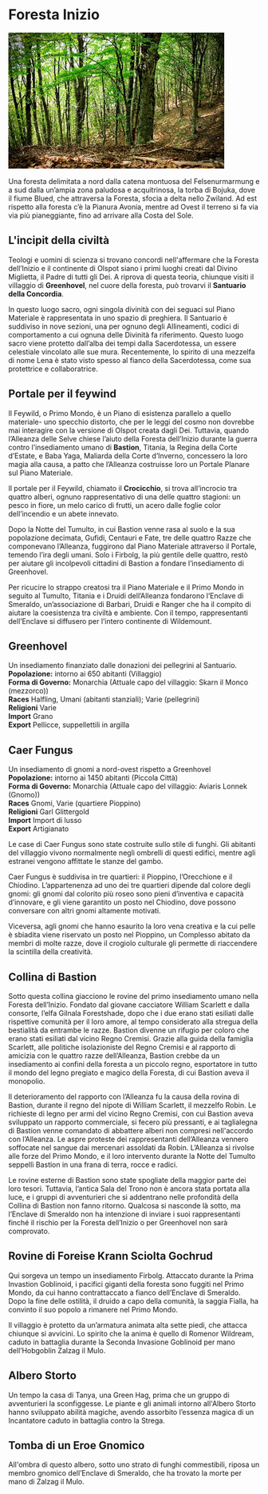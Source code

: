 # Foresta Inizio
![](../../img/places/forest.png)

Una foresta delimitata a nord dalla catena montuosa del Felsenurmarmung e a sud dalla un’ampia zona paludosa e acquitrinosa, la torba di Bojuka, dove il fiume Blued, che attraversa la Foresta, sfocia a delta nello Zwiland. Ad est rispetto alla foresta c’è la Pianura Avonia, mentre ad Ovest il terreno si fa via via più pianeggiante, fino ad arrivare alla Costa del Sole.

## L'incipit della civiltà
Teologi e uomini di scienza si trovano concordi nell'affermare che la Foresta dell’Inizio e il continente di Olspot siano i primi luoghi creati dal Divino Miglietta, il Padre di tutti gli Dei.  A riprova di questa teoria, chiunque visiti il villaggio di **Greenhovel**, nel cuore della foresta, può trovarvi il **Santuario della Concordia**.

In questo luogo sacro, ogni singola divinità con dei seguaci sul Piano Materiale è rappresentata in uno spazio di preghiera. Il Santuario è suddiviso in nove sezioni, una per ognuno degli Allineamenti, codici di comportamento a cui ognuna delle Divinità fa riferimento. Questo luogo sacro viene protetto dall’alba dei tempi dalla Sacerdotessa, un essere celestiale vincolato alle sue mura. Recentemente, lo spirito di una mezzelfa di nome Lena è stato visto spesso al fianco della Sacerdotessa, come sua protettrice e collaboratrice.

## Portale per il feywind
Il Feywild, o Primo Mondo, è un Piano di esistenza parallelo a quello materiale- uno specchio distorto, che per le leggi del cosmo non dovrebbe mai interagire con la versione di Olspot creata dagli Dei. Tuttavia, quando l’Alleanza delle Selve chiese l’aiuto della Foresta dell’Inizio durante la guerra contro l’insediamento umano di **Bastion**, Titania, la Regina della Corte d’Estate, e Baba Yaga, Maliarda della Corte d’Inverno, concessero la loro magia alla causa, a patto che l’Alleanza costruisse loro un Portale Planare sul Piano Materiale.

Il portale per il Feywild, chiamato il **Crocicchio**, si trova all’incrocio tra quattro alberi, ognuno rappresentativo di una delle quattro stagioni: un pesco in fiore, un melo carico di frutti, un acero dalle foglie color dell’incendio e un abete innevato.

Dopo la Notte del Tumulto, in cui Bastion venne rasa al suolo e la sua popolazione decimata, Gufidi, Centauri e Fate, tre delle quattro Razze che componevano l’Alleanza, fuggirono dal Piano Materiale attraverso il Portale, temendo l’ira degli umani. Solo i Firbolg, la più gentile delle quattro, restò per aiutare gli incolpevoli cittadini di Bastion a fondare l’insediamento di Greenhovel.

Per ricucire lo strappo creatosi tra il Piano Materiale e il Primo Mondo in seguito al Tumulto, Titania e i Druidi dell’Alleanza fondarono l’Enclave di Smeraldo, un’associazione di Barbari, Druidi e Ranger che ha il compito di aiutare la coesistenza tra civiltà e ambiente. Con il tempo, rappresentanti dell’Enclave si diffusero per l’intero continente di Wildemount.

## Greenhovel

Un insediamento finanziato dalle donazioni dei pellegrini al Santuario.  
**Popolazione:** intorno ai 650 abitanti (Villaggio)  
**Forma di Governo:** Monarchia (Attuale capo del villaggio: Skarn il Monco (mezzorco))  
**Races** Halfling, Umani (abitanti stanziali); Varie (pellegrini)  
**Religioni** Varie  
**Import** Grano  
**Export** Pellicce, suppellettili in argilla

## Caer Fungus

Un insediamento di gnomi a nord-ovest rispetto a Greenhovel  
**Popolazione:** intorno ai 1450 abitanti (Piccola Città)  
**Forma di Governo:** Monarchia (Attuale capo del villaggio: Aviaris Lonnek (Gnomo))  
**Races** Gnomi, Varie (quartiere Pioppino)  
**Religioni** Garl Glittergold  
**Import** Import di lusso  
**Export** Artigianato

Le case di Caer Fungus sono state costruite sullo stile di funghi. Gli abitanti del villaggio vivono normalmente negli ombrelli di questi edifici, mentre agli estranei vengono affittate le stanze del gambo.

Caer Fungus è suddivisa in tre quartieri: il Pioppino, l’Orecchione e il Chiodino. L’appartenenza ad uno dei tre quartieri dipende dal colore degli gnomi: gli gnomi dal colorito più roseo sono pieni d’inventiva e capacità d’innovare, e gli viene garantito un posto nel Chiodino, dove possono conversare con altri gnomi altamente motivati.

Viceversa, agli gnomi che hanno esaurito la loro vena creativa e la cui pelle è sbiadita viene riservato un posto nel Pioppino, un Complesso abitato da membri di molte razze, dove il crogiolo culturale gli permette di riaccendere la scintilla della creatività.

## Collina di Bastion

Sotto questa collina giacciono le rovine del primo insediamento umano nella Foresta dell’Inizio. Fondato dal giovane cacciatore William Scarlett e dalla consorte, l’elfa Gilnala Forestshade, dopo che i due erano stati esiliati dalle rispettive comunità per il loro amore, al tempo considerato alla stregua della bestialità da entrambe le razze. Bastion divenne un rifugio per coloro che erano stati esiliati dal vicino Regno Cremisi. Grazie alla guida della famiglia Scarlett, alle politiche isolazioniste del Regno Cremisi e al rapporto di amicizia con le quattro razze dell’Alleanza, Bastion crebbe da un insediamento ai confini della foresta a un piccolo regno, esportatore in tutto il mondo del legno pregiato e magico della Foresta, di cui Bastion aveva il monopolio.  

Il deterioramento del rapporto con l’Alleanza fu la causa della rovina di Bastion, durante il regno del nipote di William Scarlett, il mezzelfo Robin. Le richieste di legno per armi del vicino Regno Cremisi, con cui Bastion aveva sviluppato un rapporto commerciale, si fecero più pressanti, e ai taglialegna di Bastion venne comandato di abbattere alberi non compresi nell'accordo con l’Alleanza. Le aspre proteste dei rappresentanti dell’Alleanza vennero soffocate nel sangue dai mercenari assoldati da Robin. L’Alleanza si rivolse alle forze del Primo Mondo, e il loro intervento durante la Notte del Tumulto seppellì Bastion in una frana di terra, rocce e radici.  

Le rovine esterne di Bastion sono state spogliate della maggior parte dei loro tesori. Tuttavia, l’antica Sala del Trono non è ancora stata portata alla luce, e i gruppi di avventurieri che si addentrano nelle profondità della Collina di Bastion non fanno ritorno. Qualcosa si nasconde là sotto, ma l’Enclave di Smeraldo non ha intenzione di inviare i suoi rappresentanti finché il rischio per la Foresta dell’Inizio o per Greenhovel non sarà comprovato.

## Rovine di Foreise Krann Sciolta Gochrud

Qui sorgeva un tempo un insediamento Firbolg. Attaccato durante la Prima Invastion Goblinoid, i pacifici giganti della foresta sono fuggiti nel Primo Mondo, da cui hanno contrattaccato a fianco dell’Enclave di Smeraldo. Dopo la fine delle ostilità, il druido a capo della comunità, la saggia Fialla, ha convinto il suo popolo a rimanere nel Primo Mondo.  

Il villaggio è protetto da un’armatura animata alta sette piedi, che attacca chiunque si avvicini. Lo spirito che la anima è quello di Romenor Wildream, caduto in battaglia durante la Seconda Invasione Goblinoid per mano dell’Hobgoblin Zalzag il Mulo.

## Albero Storto

Un tempo la casa di Tanya, una Green Hag, prima che un gruppo di avventurieri la sconfiggesse. Le piante e gli animali intorno all'Albero Storto hanno sviluppato abilità magiche, avendo assorbito l’essenza magica di un Incantatore caduto in battaglia contro la Strega.

## Tomba di un Eroe Gnomico

All'ombra di questo albero, sotto uno strato di funghi commestibili, riposa un membro gnomico dell’Enclave di Smeraldo, che ha trovato la morte per mano di Zalzag il Mulo.